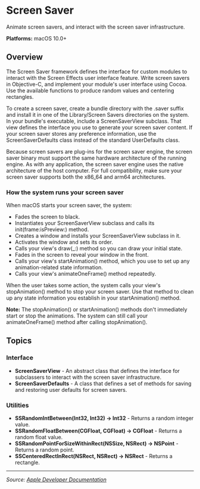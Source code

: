 # Screen Saver

Animate screen savers, and interact with the screen saver infrastructure.

**Platforms:** macOS 10.0+

## Overview

The Screen Saver framework defines the interface for custom modules to interact with the Screen Effects user interface feature. Write screen savers in Objective-C, and implement your module's user interface using Cocoa. Use the available functions to produce random values and centering rectangles.

To create a screen saver, create a bundle directory with the .saver suffix and install it in one of the Library/Screen Savers directories on the system. In your bundle's executable, include a ScreenSaverView subclass. That view defines the interface you use to generate your screen saver content. If your screen saver stores any preference information, use the ScreenSaverDefaults class instead of the standard UserDefaults class.

Because screen savers are plug-ins for the screen saver engine, the screen saver binary must support the same hardware architecture of the running engine. As with any application, the screen saver engine uses the native architecture of the host computer. For full compatibility, make sure your screen saver supports both the x86_64 and arm64 architectures.

### How the system runs your screen saver

When macOS starts your screen saver, the system:

- Fades the screen to black.
- Instantiates your ScreenSaverView subclass and calls its init(frame:isPreview:) method.
- Creates a window and installs your ScreenSaverView subclass in it.
- Activates the window and sets its order.
- Calls your view's draw(_:) method so you can draw your initial state.
- Fades in the screen to reveal your window in the front.
- Calls your view's startAnimation() method, which you use to set up any animation-related state information.
- Calls your view's animateOneFrame() method repeatedly.

When the user takes some action, the system calls your view's stopAnimation() method to stop your screen saver. Use that method to clean up any state information you establish in your startAnimation() method.

**Note:** The stopAnimation() or startAnimation() methods don't immediately start or stop the animations. The system can still call your animateOneFrame() method after calling stopAnimation().

## Topics

### Interface
- **ScreenSaverView** - An abstract class that defines the interface for subclassers to interact with the screen saver infrastructure.
- **ScreenSaverDefaults** - A class that defines a set of methods for saving and restoring user defaults for screen savers.

### Utilities
- **SSRandomIntBetween(Int32, Int32) -> Int32** - Returns a random integer value.
- **SSRandomFloatBetween(CGFloat, CGFloat) -> CGFloat** - Returns a random float value.
- **SSRandomPointForSizeWithinRect(NSSize, NSRect) -> NSPoint** - Returns a random point.
- **SSCenteredRectInRect(NSRect, NSRect) -> NSRect** - Returns a rectangle.

---

*Source: [Apple Developer Documentation](https://developer.apple.com/documentation/ScreenSaver)*